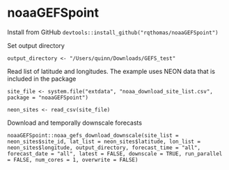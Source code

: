 # noaaGEFSpoint

Install from GitHub
`devtools::install_github("rqthomas/noaaGEFSpoint")`

Set output directory
 
`output_directory <- "/Users/quinn/Downloads/GEFS_test"`

Read list of latitude and longitudes.  The example uses NEON data that is included in the
package

`site_file <- system.file("extdata", "noaa_download_site_list.csv", package = "noaaGEFSpoint")`

`neon_sites <- read_csv(site_file)`

Download and temporally downscale forecasts

`noaaGEFSpoint::noaa_gefs_download_downscale(site_list = neon_sites$site_id,
                             lat_list = neon_sites$latitude,
                             lon_list = neon_sites$longitude,
                             output_directory,
                             forecast_time = "all",
                             forecast_date = "all",
                             latest = FALSE,
                             downscale = TRUE,
                             run_parallel = FALSE,
                             num_cores = 1,
                             overwrite = FALSE)`

